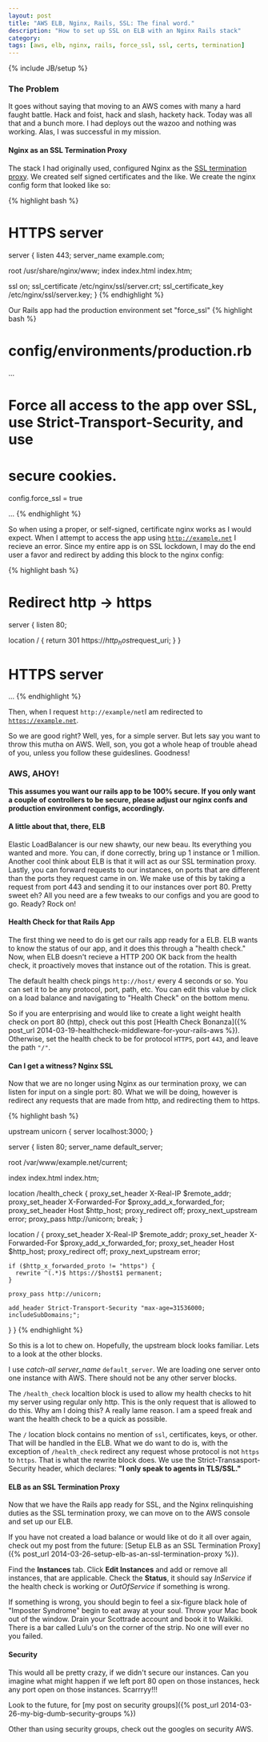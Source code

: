 ```yaml
---
layout: post
title: "AWS ELB, Nginx, Rails, SSL: The final word."
description: "How to set up SSL on ELB with an Nginx Rails stack"
category: 
tags: [aws, elb, nginx, rails, force_ssl, ssl, certs, termination]
---
```

{% include JB/setup %}

### The Problem ###

It goes without saying that moving to an AWS comes with many a hard faught
battle. Hack and foist, hack and slash, hackety hack. Today was all that and a
bunch more. I had deploys out the wazoo and nothing was working. Alas, I was
successful in my mission.

#### Nginx as an SSL Termination Proxy ####

The stack I had originally used, configured Nginx as the
[SSL termination proxy](http://en.wikipedia.org/wiki/SSL_termination_proxy). 
We created self signed certificates and the like.
We create the nginx config form that looked like so:

{% highlight bash %}

# HTTPS server

server {
  listen 443;
  server_name example.com;

  root /usr/share/nginx/www;
  index index.html index.htm;

  ssl on;
  ssl_certificate /etc/nginx/ssl/server.crt;
  ssl_certificate_key /etc/nginx/ssl/server.key; 
}
{% endhighlight %} 

Our Rails app had the production environment set "force_ssl" 
{% highlight bash %}
# config/environments/production.rb
... 

  # Force all access to the app over SSL, use Strict-Transport-Security, and use
  # secure cookies.
  config.force_ssl = true

  ...
{% endhighlight %} 

So when using a proper, or self-signed, certificate nginx works as I would
expect. When I attempt to access the app using <code>http://example.net</code>
I recieve an error. Since my entire app is on SSL lockdown, I may do the end
user a favor and redirect by adding this block to the nginx config:

{% highlight bash %}

# Redirect http -> https

server {
  listen 80;

  location / {
    return 301 https://$http_host$request_uri;
  }
}

# HTTPS server

...
{% endhighlight %} 

Then, when I request <code>http://example/net</code>I am redirected to <code>https://example.net</code>.

So we are good right?  Well, yes, for a simple server. But lets say you want to
throw this mutha on AWS. Well, son, you got a whole heap of trouble ahead of
you, unless you follow these guideslines. Goodness!

### AWS, AHOY! ###

__This assumes you want our rails app to be 100% secure. If you only want a
couple of controllers to be secure, please adjust our nginx confs and
production environment configs, accordingly.__

#### A little about that, there, ELB ####

Elastic LoadBalancer is our new shawty, our new beau. Its everything you
wanted and more. You can, if done correctly, bring up 1 instance or 1 million.
Another cool think about ELB is that it will act as our SSL termination proxy.
Lastly, you can forward requests to our instances, on ports that are different
than the ports they request came in on. We make use of this by taking a request
from port 443 and sending it to our instances over port 80.
Pretty sweet eh? 
All you need are a few tweaks to our configs and you are good to go.
Ready? Rock on!

#### Health Check for that Rails App ####

The first thing we need to do is get our rails app ready for a ELB. ELB wants
to know the status of our app, and it does this through a "health check."  Now,
when ELB doesn't recieve a HTTP 200 OK back from the health check, it
proactively moves that instance out of the rotation. This is great. 

The default health check pings <code>http://host/</code> every 4 seconds or so.
You can set it to be any protocol, port, path, etc. You can edit this value by
click on a load balance and navigating to "Health Check" on the bottom menu.

So if you are enterprising and would like to create a light weight health check
on port 80 (http), check out this post [Health Check Bonanza]({% post_url 2014-03-19-healthcheck-middleware-for-your-rails-aws %}). 
Otherwise, set the health check to be for protocol <code>HTTPS</code>, port
<code>443</code>, and leave the path <code>"/"</code>.
#### Can I get a witness? Nginx SSL ####

Now that we are no longer using Nginx as our termination proxy, we can listen
for input on a single port: 80. What we will be doing, however is redirect any
  requests that are made from http, and redirecting them to https.


{% highlight bash %}

upstream unicorn {
  server localhost:3000;
}

server {
  listen 80;
  server_name default_server;

  root        /var/www/example.net/current;

  index index.html index.htm;

  location /health_check {
    proxy_set_header X-Real-IP $remote_addr;
    proxy_set_header X-Forwarded-For $proxy_add_x_forwarded_for;
    proxy_set_header Host $http_host;
    proxy_redirect off;
    proxy_next_upstream error;
    proxy_pass http://unicorn;
    break;
  }

  location / {
    proxy_set_header X-Real-IP $remote_addr;
    proxy_set_header X-Forwarded-For $proxy_add_x_forwarded_for;
    proxy_set_header Host $http_host;
    proxy_redirect off;
    proxy_next_upstream error;

    if ($http_x_forwarded_proto != "https") {
      rewrite ^(.*)$ https://$host$1 permanent;
    }

    proxy_pass http://unicorn;

    add_header Strict-Transport-Security "max-age=31536000; includeSubDomains;";
  }
}
{% endhighlight %} 

So this is a lot to chew on. Hopefully, the upstream block looks familiar.
Lets to a look at the other blocks. 

I use *catch-all server_name* <code>default_server</code>. We are loading one server
onto one instance with AWS. There should not be any other server blocks.

The <code>/health_check</code> localtion block is used to allow my health checks
to hit my server using regular only http. This is the only request that is
allowed to do this. Why am I doing this? A really lame reason. I am a speed
freak and want the health check to be a quick as possible.

The <code>/</code> location block contains no mention of <code>ssl</code>,
certificates, keys, or other. That will be handled in the ELB. What we do want
to do is, with the exception of <code>/health_check</code> redirect any request
whose protocol is not <code>https</code> to <code>https</code>. That is what the
rewrite block does. We use the Strict-Transasport-Security header, which
declares: __"I only speak to agents in TLS/SSL."__


#### ELB as an SSL Termination Proxy ####

Now that we have the Rails app ready for SSL, and the Nginx relinquishing duties
as the SSL termination proxy, we can move on to the AWS console and set up our
ELB.

If you have not created a load balance or would like ot do it all over again,
check out my post from the future:
[Setup ELB as an SSL Termination Proxy]({% post_url 2014-03-26-setup-elb-as-an-ssl-termination-proxy %}).


Find the __Instances__ tab. Click __Edit Instances__ and add or remove all instances, that are
applicable. Check the __Status__, it should say _InService_ if the health check
is working or _OutOfService_ if something is wrong.

If something is wrong, you should begin to feel a six-figure black hole of
"Imposter Syndrome" begin to eat away at your soul. Throw your Mac book out of
the window. Drain your Scottrade account and book it to Waikiki. There is a bar
called Lulu's on the corner of the strip. No one will ever no you failed.

#### Security ####

This would all be pretty crazy, if we didn't secure our instances. Can you
imagine what might happen if we left port 80 open on those instances, heck any
port open on those instances. Scarrryy!!!

Look to the future, for [my post on security groups]({% post_url 2014-03-26-my-big-dumb-security-groups %})

Other than using security groups, check out the googles on security AWS.

